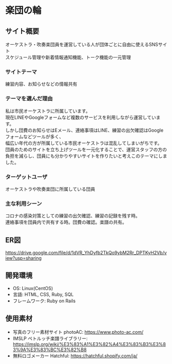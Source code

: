 # 楽団の輪

## サイト概要
オーケストラ・吹奏楽団員を運営している人が団体ごとに自由に使えるSNSサイト<br>
スケジュール管理や新着情報通知機能、トーク機能の一元管理


### サイトテーマ
練習内容、お知らせなどの情報共有

### テーマを選んだ理由
私は市民オーケストラに所属しています。<br>
現在LINEやGoogleフォームなど複数のサービスを利用しながら運営しています。<br>
しかし団費のお知らせはEメール、連絡事項はLINE、練習の出欠確認はGoogleフォームなどツールが多く、<br>
幅広い年代の方が所属している市民オーケストラは混乱してしまいがちです。<br>
団員のためのサイトを立ち上げツールを一元化することで、運営スタッフの方の負担を減らし、団員にも分かりやすいサイトを作りたいと考えこのテーマにしました。


### ターゲットユーザ
オーケストラや吹奏楽団に所属している団員

### 主な利用シーン
コロナの感染対策としての練習の出欠確認、練習の記録を残す時。<br>
連絡事項を団員内で共有する時。団費の確認。楽譜の共有。


## ER図
https://drive.google.com/file/d/1dVR_YhDyfb2TkQo9ybM2Rr_DPTKyH2Vb/view?usp=sharing

## 開発環境
- OS: Linux(CentOS)
- 言語: HTML, CSS, Ruby, SQL
- フレームワーク: Ruby on Rails

## 使用素材
- 写真のフリー素材サイト photoAC: https://www.photo-ac.com/
- IMSLP ペトルッチ楽譜ライブラリー: https://imslp.org/wiki/%E3%83%A1%E3%82%A4%E3%83%B3%E3%83%9A%E3%83%BC%E3%82%B8
- 無料ロゴメーカー Hatchful: https://hatchful.shopify.com/ja/